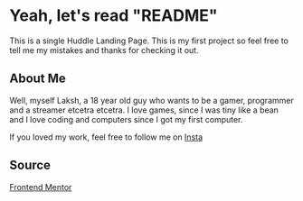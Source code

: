 # Yeah, let's read "README"

This is a single Huddle Landing Page. This is my first project so feel free to tell me my mistakes and thanks for checking it out. 

## About Me
Well, myself Laksh, a 18 year old guy who wants to be a gamer, programmer and a streamer etcetra etcetra.
I love games, since I was tiny like a bean and I love coding and computers since I got my first computer.

If you loved my work, feel free to follow me on [Insta](https://www.instagram.com/_heylaksh_)

## Source

[Frontend Mentor](https://www.frontendmentor.io)